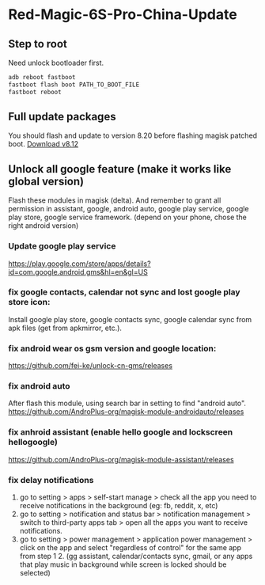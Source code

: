 # Red-Magic-6S-Pro-China-Update

## Step to root

Need unlock bootloader first.

```sh
adb reboot fastboot
fastboot flash boot PATH_TO_BOOT_FILE
fastboot reboot
```

## Full update packages

You should flash and update to version 8.20 before flashing magisk patched boot.
[Download v8.12](http://romdownload.nubia.com/%E7%BA%A2%E9%AD%946S%20Pro/V8.12/NX669S-update.zip)

## Unlock all google feature (make it works like global version)

Flash these modules in magisk (delta). And remember to grant all permission in assistant, google, android auto, google play service, google play store, google service framework. (depend on your phone, chose the right android version)

### Update google play service

https://play.google.com/store/apps/details?id=com.google.android.gms&hl=en&gl=US

### fix google contacts, calendar not sync and lost google play store icon:

Install google play store, google contacts sync, google calendar sync from apk files (get from apkmirror,  etc.).

### fix android wear os gsm version and google location:

https://github.com/fei-ke/unlock-cn-gms/releases

### fix android auto

After flash this module, using search bar in setting to find "android auto". 
https://github.com/AndroPlus-org/magisk-module-androidauto/releases

### fix anhroid assistant (enable hello google and lockscreen hellogoogle)

https://github.com/AndroPlus-org/magisk-module-assistant/releases

### fix delay notifications

1. go to setting > apps > self-start manage > check all the app you need to receive notifications in the background (eg: fb, reddit, x, etc)
2. go to setting > notification and status bar > notification management > switch to third-party apps tab > open all the apps you want to receive notifications.
3. go to setting > power management > application power management > click on the app and select "regardless of control" for the same app from step 1 2. (gg assistant, calendar/contacts sync, 
gmail, or any apps that play music in background while screen is locked should be selected)
